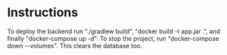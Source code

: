 # Instructions
To deploy the backend run "./gradlew build", "docker build -t app.jar .", and 
finally "docker-compose up -d". To stop the project, run "docker-compose down --volumes".
This clears the database too.